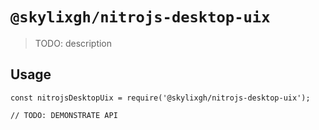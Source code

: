 # `@skylixgh/nitrojs-desktop-uix`

> TODO: description

## Usage

```
const nitrojsDesktopUix = require('@skylixgh/nitrojs-desktop-uix');

// TODO: DEMONSTRATE API
```
